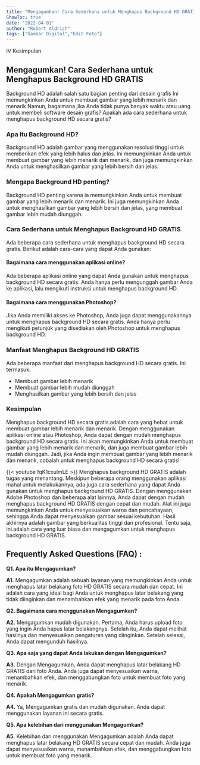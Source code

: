 ```yaml
---
title: "Mengagumkan! Cara Sederhana untuk Menghapus Background HD GRATIS"
ShowToc: true 
date: "2022-04-01"
author: "Robert Aldrich" 
tags: ["Gambar Digital","Edit Foto"]
---
```

IV Kesimpulan

## Mengagumkan! Cara Sederhana untuk Menghapus Background HD GRATIS

Background HD adalah salah satu bagian penting dari desain grafis Ini memungkinkan Anda untuk membuat gambar yang lebih menarik dan menarik Namun, bagaimana jika Anda tidak punya banyak waktu atau uang untuk membeli software desain grafis? Apakah ada cara sederhana untuk menghapus background HD secara gratis?

### Apa itu Background HD?

Background HD adalah gambar yang menggunakan resolusi tinggi untuk memberikan efek yang lebih halus dan jelas. Ini memungkinkan Anda untuk membuat gambar yang lebih menarik dan menarik, dan juga memungkinkan Anda untuk menghasilkan gambar yang lebih bersih dan jelas.

### Mengapa Background HD penting?

Background HD penting karena ia memungkinkan Anda untuk membuat gambar yang lebih menarik dan menarik. Ini juga memungkinkan Anda untuk menghasilkan gambar yang lebih bersih dan jelas, yang membuat gambar lebih mudah diunggah.

### Cara Sederhana untuk Menghapus Background HD GRATIS

Ada beberapa cara sederhana untuk menghapus background HD secara gratis. Berikut adalah cara-cara yang dapat Anda gunakan:

#### Bagaimana cara menggunakan aplikasi online?

Ada beberapa aplikasi online yang dapat Anda gunakan untuk menghapus background HD secara gratis. Anda hanya perlu mengunggah gambar Anda ke aplikasi, lalu mengikuti instruksi untuk menghapus background HD.

#### Bagaimana cara menggunakan Photoshop?

Jika Anda memiliki akses ke Photoshop, Anda juga dapat menggunakannya untuk menghapus background HD secara gratis. Anda hanya perlu mengikuti petunjuk yang disediakan oleh Photoshop untuk menghapus background HD.

### Manfaat Menghapus Background HD GRATIS

Ada beberapa manfaat dari menghapus background HD secara gratis. Ini termasuk:

* Membuat gambar lebih menarik
* Membuat gambar lebih mudah diunggah
* Menghasilkan gambar yang lebih bersih dan jelas

### Kesimpulan

Menghapus background HD secara gratis adalah cara yang hebat untuk membuat gambar lebih menarik dan menarik. Dengan menggunakan aplikasi online atau Photoshop, Anda dapat dengan mudah menghapus background HD secara gratis. Ini akan memungkinkan Anda untuk membuat gambar yang lebih menarik dan menarik, dan juga membuat gambar lebih mudah diunggah. Jadi, jika Anda ingin membuat gambar yang lebih menarik dan menarik, cobalah untuk menghapus background HD secara gratis!

{{< youtube fqK1cxulmLE >}} 
Menghapus background HD GRATIS adalah tugas yang menantang. Meskipun beberapa orang menggunakan aplikasi mahal untuk melakukannya, ada juga cara sederhana yang dapat Anda gunakan untuk menghapus background HD GRATIS. Dengan menggunakan Adobe Photoshop dan beberapa alat lainnya, Anda dapat dengan mudah menghapus background HD GRATIS dengan cepat dan mudah. Alat ini juga memungkinkan Anda untuk menyesuaikan warna dan pencahayaan, sehingga Anda dapat menyesuaikan gambar sesuai kebutuhan. Hasil akhirnya adalah gambar yang berkualitas tinggi dan profesional. Tentu saja, ini adalah cara yang luar biasa dan mengagumkan untuk menghapus background HD GRATIS.

## Frequently Asked Questions (FAQ) :
**Q1. Apa itu Mengagumkan?**

**A1.** Mengagumkan adalah sebuah layanan yang memungkinkan Anda untuk menghapus latar belakang foto HD GRATIS secara mudah dan cepat. Ini adalah cara yang ideal bagi Anda untuk menghapus latar belakang yang tidak diinginkan dan menambahkan efek yang menarik pada foto Anda. 

**Q2. Bagaimana cara menggunakan Mengagumkan?**

**A2.** Mengagumkan mudah digunakan. Pertama, Anda harus upload foto yang ingin Anda hapus latar belakangnya. Setelah itu, Anda dapat melihat hasilnya dan menyesuaikan pengaturan yang diinginkan. Setelah selesai, Anda dapat mengunduh hasilnya. 

**Q3. Apa saja yang dapat Anda lakukan dengan Mengagumkan?**

**A3.** Dengan Mengagumkan, Anda dapat menghapus latar belakang HD GRATIS dari foto Anda. Anda juga dapat menyesuaikan warna, menambahkan efek, dan menggabungkan foto untuk membuat foto yang menarik. 

**Q4. Apakah Mengagumkan gratis?**

**A4.** Ya, Mengagumkan gratis dan mudah digunakan. Anda dapat menggunakan layanan ini secara gratis. 

**Q5. Apa kelebihan dari menggunakan Mengagumkan?**

**A5.** Kelebihan dari menggunakan Mengagumkan adalah Anda dapat menghapus latar belakang HD GRATIS secara cepat dan mudah. Anda juga dapat menyesuaikan warna, menambahkan efek, dan menggabungkan foto untuk membuat foto yang menarik.



